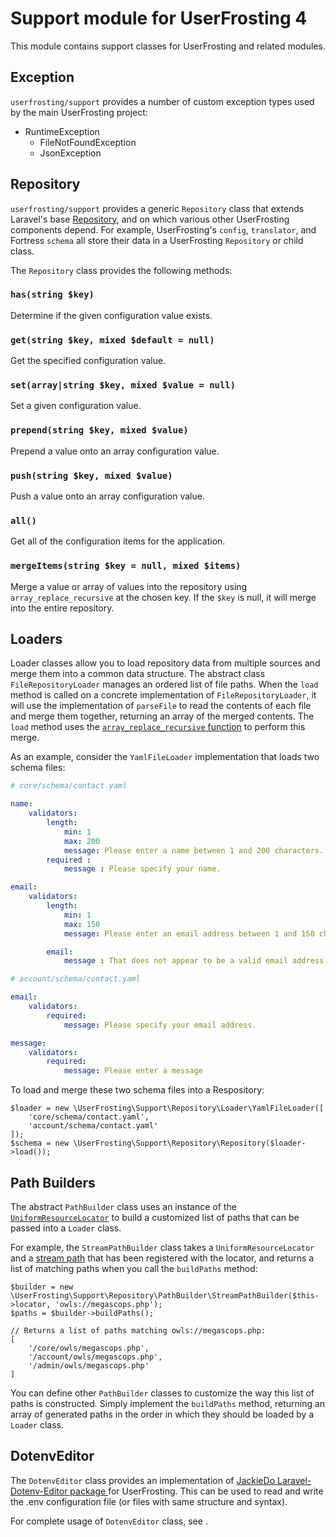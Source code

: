 # Support module for UserFrosting 4

This module contains support classes for UserFrosting and related modules.

## Exception

`userfrosting/support` provides a number of custom exception types used by the main UserFrosting project:

- RuntimeException
  - FileNotFoundException
  - JsonException

## Repository

`userfrosting/support` provides a generic `Repository` class that extends Laravel's base [Repository](https://laravel.com/api/5.4/Illuminate/Config/Repository.html), and on which various other UserFrosting components depend.  For example, UserFrosting's `config`, `translator`, and Fortress `schema` all store their data in a UserFrosting `Repository` or child class.

The `Repository` class provides the following methods:

### `has(string $key)`

Determine if the given configuration value exists.

### `get(string $key, mixed $default = null)`

Get the specified configuration value.

### `set(array|string $key, mixed $value = null)`

Set a given configuration value.

### `prepend(string $key, mixed $value)`

Prepend a value onto an array configuration value.

### `push(string $key, mixed $value)`

Push a value onto an array configuration value.

### `all()`

Get all of the configuration items for the application.

### `mergeItems(string $key = null, mixed $items)`

Merge a value or array of values into the repository using `array_replace_recursive` at the chosen key.  If the `$key` is null, it will merge into the entire repository.

## Loaders

Loader classes allow you to load repository data from multiple sources and merge them into a common data structure.  The abstract class `FileRepositoryLoader` manages an ordered list of file paths.  When the `load` method is called on a concrete implementation of `FileRepositoryLoader`, it will use the implementation of `parseFile` to read the contents of each file and merge them together, returning an array of the merged contents.  The `load` method uses the [`array_replace_recursive` function](http://php.net/manual/en/function.array-replace-recursive.php) to perform this merge.

As an example, consider the `YamlFileLoader` implementation that loads two schema files:

```yaml
# core/schema/contact.yaml

name:
    validators:
        length:
            min: 1
            max: 200
            message: Please enter a name between 1 and 200 characters.
        required :
            message : Please specify your name.

email:
    validators:
        length:
            min: 1
            max: 150
            message: Please enter an email address between 1 and 150 characters.

        email:
            message : That does not appear to be a valid email address.

# account/schema/contact.yaml

email:
    validators:
        required:
            message: Please specify your email address.

message:
    validators:
        required:
            message: Please enter a message
```

To load and merge these two schema files into a Respository:

```
$loader = new \UserFrosting\Support\Repository\Loader\YamlFileLoader([
    'core/schema/contact.yaml',
    'account/schema/contact.yaml'
]);
$schema = new \UserFrosting\Support\Repository\Repository($loader->load());
```

## Path Builders

The abstract `PathBuilder` class uses an instance of the [`UniformResourceLocator`](https://github.com/userfrosting/uniformresourcelocator) to build a customized list of paths that can be passed into a `Loader` class.

For example, the `StreamPathBuilder` class takes a `UniformResourceLocator` and a [stream path](https://webmozart.io/blog/2013/06/19/the-power-of-uniform-resource-location-in-php/) that has been registered with the locator, and returns a list of matching paths when you call the `buildPaths` method:

```
$builder = new \UserFrosting\Support\Repository\PathBuilder\StreamPathBuilder($this->locator, 'owls://megascops.php');
$paths = $builder->buildPaths();

// Returns a list of paths matching owls://megascops.php:
[
    '/core/owls/megascops.php',
    '/account/owls/megascops.php',
    '/admin/owls/megascops.php'
]
```

You can define other `PathBuilder` classes to customize the way this list of paths is constructed.  Simply implement the `buildPaths` method, returning an array of generated paths in the order in which they should be loaded by a `Loader` class.

## DotenvEditor

The `DotenvEditor` class provides an implementation of [JackieDo Laravel-Dotenv-Editor package ](https://github.com/JackieDo/Laravel-Dotenv-Editor) for UserFrosting. This can be used to read and write the .env configuration file (or files with same structure and syntax).

For complete usage of `DotenvEditor` class, see [](https://github.com/JackieDo/Laravel-Dotenv-Editor#reading-file-content).
